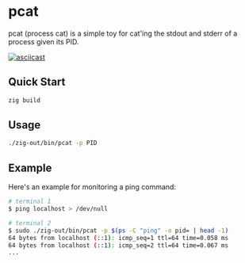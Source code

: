 # pcat

pcat (process cat) is a simple toy for cat'ing the stdout and stderr of a process given its PID.

[![asciicast](https://asciinema.org/a/AnISVmtu2NVEs8ssFqQ8XVYEo.svg)](https://asciinema.org/a/AnISVmtu2NVEs8ssFqQ8XVYEo)

## Quick Start

```bash
zig build
```

## Usage

```bash
./zig-out/bin/pcat -p PID
```

## Example

Here's an example for monitoring a ping command:

```bash
# terminal 1
$ ping localhost > /dev/null
```

```bash
# terminal 2
$ sudo ./zig-out/bin/pcat -p $(ps -C "ping" -o pid= | head -1)
64 bytes from localhost (::1): icmp_seq=1 ttl=64 time=0.058 ms
64 bytes from localhost (::1): icmp_seq=2 ttl=64 time=0.067 ms
...
```
